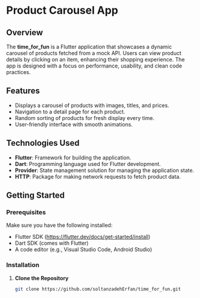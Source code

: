 # Product Carousel App

## Overview
The **time_for_fun** is a Flutter application that showcases a dynamic carousel of products fetched from a mock API. Users can view product details by clicking on an item, enhancing their shopping experience. The app is designed with a focus on performance, usability, and clean code practices.

## Features
- Displays a carousel of products with images, titles, and prices.
- Navigation to a detail page for each product.
- Random sorting of products for fresh display every time.
- User-friendly interface with smooth animations.

## Technologies Used
- **Flutter**: Framework for building the application.
- **Dart**: Programming language used for Flutter development.
- **Provider**: State management solution for managing the application state.
- **HTTP**: Package for making network requests to fetch product data.

## Getting Started

### Prerequisites
Make sure you have the following installed:
- Flutter SDK (https://flutter.dev/docs/get-started/install)
- Dart SDK (comes with Flutter)
- A code editor (e.g., Visual Studio Code, Android Studio)

### Installation
1. **Clone the Repository**
   ```bash
   git clone https://github.com/soltanzadehErfan/time_for_fun.git